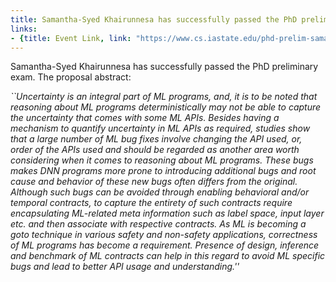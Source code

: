 ```yaml
---
title: Samantha-Syed Khairunnesa has successfully passed the PhD preliminary exam
links:
- {title: Event Link, link: "https://www.cs.iastate.edu/phd-prelim-samantha-syed-khairunnesa" }
---
```




Samantha-Syed Khairunnesa has successfully passed the PhD preliminary exam.
The proposal abstract:

<EM>
``Uncertainty is an integral part of ML programs, and, it is to be noted that reasoning about ML programs deterministically may not be able to capture the uncertainty that comes with some ML APIs. Besides having a mechanism to quantify uncertainty in ML APIs as required, studies show that a large number of ML bug fixes involve changing the API used, or, order of the APIs used and should be regarded as another area worth considering when it comes to reasoning about ML programs. These bugs makes DNN programs more prone to introducing additional bugs and root cause and behavior of these new bugs often differs from the original.  Although such bugs can be avoided through enabling behavioral and/or temporal contracts, to capture the entirety of such contracts require encapsulating ML-related meta information such as label space, input layer etc. and then associate with respective contracts. As ML is becoming a goto technique in various safety and non-safety applications, correctness of ML programs has become a requirement.  Presence of design, inference and benchmark of ML contracts can help in this regard to avoid ML specific bugs and lead to better API usage and understanding.''</EM>




